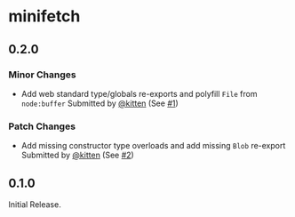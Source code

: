 # minifetch

## 0.2.0

### Minor Changes

- Add web standard type/globals re-exports and polyfill `File` from `node:buffer`
  Submitted by [@kitten](https://github.com/kitten) (See [#1](https://github.com/kitten/fetch-nodeshim/pull/1))

### Patch Changes

- Add missing constructor type overloads and add missing `Blob` re-export
  Submitted by [@kitten](https://github.com/kitten) (See [#2](https://github.com/kitten/fetch-nodeshim/pull/2))

## 0.1.0

Initial Release.
